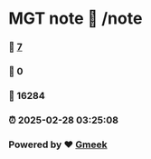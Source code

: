 # MGT note :link: /note 
### :page_facing_up: [7](/note/tag.html) 
### :speech_balloon: 0 
### :hibiscus: 16284 
### :alarm_clock: 2025-02-28 03:25:08 
### Powered by :heart: [Gmeek](https://github.com/Meekdai/Gmeek)
